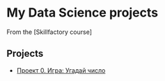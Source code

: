 # My Data Science projects
From the [Skillfactory course]

## Projects
* [Проект 0. Игра: Угадай число](https://github.com/Solarway81/DS_project/blob/main/game.py)

